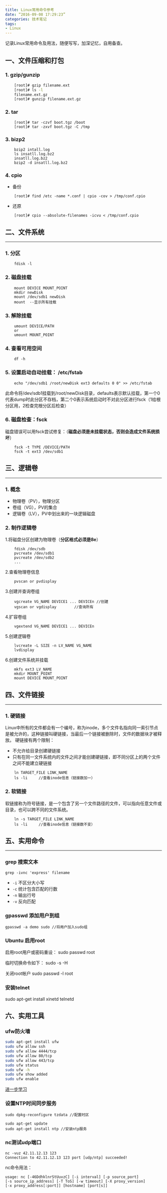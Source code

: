 ```yaml
---
title: Linux常用命令参考
date: “2016-09-08 17:29:23”
categories: 技术笔记
tags:
- Linux
---
```

记录Linux常用命令及用法，随便写写，加深记忆，自用备查。
<!-- more -->
## 一、文件压缩和打包

### 1. gzip/gunzip
```sh
	[root]# gzip filename.ext
	[root]# ls -l
	filename.ext.gz
	[root]# gunzip filename.ext.gz
```

### 2. tar
```shell
	[root]# tar -czvf boot.tgz /boot
	[root]# tar -zxvf boot.tgz -C /tmp
```
### 3. bizp2
```shell
	bzip2 intall.log
	ls insatll.log.bz2
	insatll.log.bz2
	bzip2 -d insatll.log.bz2
```
### 4. cpio

 -  备份
```shell
	[root]# find /etc -name *.conf | cpio -cov > /tmp/conf.cpio
```
 - 还原
```shell
	[root]# cpio --absolute-filenames -icvu < /tmp/conf.cpio
```

## 二、文件系统
---------------------
### 1. 分区
```
    fdisk -l
```
### 2. 磁盘挂载
```
    mount DEVICE MOUNT_POINT
    mkdir newDisk
    mount /dev/sdb1 newDisk
    mount  --显示所有挂载
```
### 3. 解除挂载
```
    umount DEVICE/PATH
    or
    umount MOUNT_POINT
```
### 4. 查看可用空间
```shell
    df -h
```
### 5. 设置启动自动挂载： /etc/fstab
```shell
    echo "/dev/sdb1 /root/newDisk ext3 defaults 0 0" >> /etc/fstab
```
此命令将/dev/sdb1挂载到/root/newDisk目录，defaults表示默认挂载，第一个0代表dump时此分区不存档，第二个0表示系统启动时不对此分区进行fsck（1给根分区用，2检查完根分区后检查）

### 6. 磁盘检查：fsck
磁盘错误可以用fsck尝试修复：（**磁盘必须是未挂载状态，否则会造成文件系统损坏**）
```shell
    fsck -t TYPE /DEVICE/PATH
    fsck -t ext3 /dev/sdb1
```
## 三、逻辑卷
---------------------
### 1. 概念

 - 物理卷（PV），物理分区
 - 卷组（VG），PV的集合
 - 逻辑卷（LV），PV中划出来的一块逻辑磁盘

### 2. 制作逻辑卷

1.将磁盘分区创建为物理卷（**分区格式必须是8e**）
```
    fdisk /dev/sdb
    pvcreate /dev/sdb1
    pvcreate /dev/sdb2
    ...
```
2.查看物理卷信息
```shell
    pvscan or pvdisplay
```
3.创建并查询卷组
```shell
    vgcreate VG_NAME DEVICE1 ... DEVICEn //创建
    vgscan or vgdisplay        //查询所有
```
4.扩容卷组
```shell
    vgextend VG_NAME DEVICE1 ... DEVICEn
```
5.创建逻辑卷
```shell
    lvcreate -L SIZE -n LV_NAME VG_NAME
    lvdisplay
```
6.创建文件系统并挂载
```shell
    mkfs ext3 LV_NAME
    mkdir MOUNT_POINT
    mount DEVICE MOUNT_POINT
```
## 四、文件链接
------------------
### 1. 硬链接

Linux中所有的文件都会有一个编号，称为inode，多个文件名指向同一索引节点是被允许的，这种链接叫硬链接，当最后一个链接被删除时，文件的数据块才被释放。
硬链接有两个限制：

 * 不允许给目录创建硬链接
 * 只有在同一文件系统内的文件之间才能创建硬链接，即不同分区上的两个文件之间不能建立硬链接
```shell
    ln TARGET_FILE LINK_NAME
    ls -li     //查看inode信息（链接数加一）
```

### 2. 软链接
软链接称为符号链接，是一个包含了另一个文件路径的文件，可以指向任意文件或目录，也可以跨不同的文件系统。

```shell
    ln -s TARGET_FILE LINK_NAME
    ls -li     //查看inode信息（链接数不变）
```

## 五、实用命令
------------------
### grep 搜索文本
`grep -ivnc 'express' filename `
* `-i` 不区分大小写
* `-c` 统计包含匹配的行数
* `-n` 输出行号
* `-v` 反向匹配

### gpasswd 添加用户到组

```
gpasswd -a demo sudo //将用户加入sudo组
```

### Ubuntu 启用root
启用root用户或密码重设：
sudo passwd root

临时切换命令如下：
sudo -s -H

关闭root帐户
sudo passwd -l root

### 安装telnet
sudo apt-get install xinetd telnetd


## 六、实用工具
### ufw防火墙
```bash
sudo apt-get install ufw
sudo ufw allow ssh
sudo ufw allow 4444/tcp
sudo ufw allow 80/tcp
sudo ufw allow 443/tcp
sudo ufw status
sudo ufw -h
sudo ufw show added
sudo ufw enable
```
[进一步学习](https://www.digitalocean.com/community/tutorials/how-to-setup-a-firewall-with-ufw-on-an-ubuntu-and-debian-cloud-server)

### 设置NTP时间同步服务

```
sudo dpkg-reconfigure tzdata //配置时区

sudo apt-get update
sudo apt-get install ntp //安装ntp服务

```
### nc测试udp端口
```
nc -vuz 42.11.12.13 123
Connection to 42.11.12.13 123 port [udp/ntp] succeeded!
```
nc命令用法：

```
usage: nc [-46DdhklnrStUuvzC] [-i interval] [-p source_port]
[-s source_ip_address] [-T ToS] [-w timeout] [-X proxy_version]
[-x proxy_address[:port]] [hostname] [port[s]]
```
